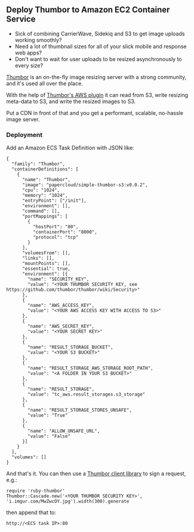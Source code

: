 ## Deploy Thumbor to Amazon EC2 Container Service

  - Sick of combining CarrierWave, Sidekiq and S3 to get image uploads working smoothly?
  - Need a lot of thumbnail sizes for all of your slick mobile and response web apps?
  - Don't want to wait for user uploads to be resized asynchronously to every size?
  
  [Thumbor](https://github.com/thumbor/thumbor) is an on-the-fly image resizing server with a strong community, and it's used all over the place.
  
  With the help of [Thumbor's AWS plugin](https://github.com/thumbor-community/aws) it can read from S3, write resizing meta-data to S3, and write the resized images to S3.
  
  Put a CDN in front of that and you get a performant, scalable, no-hassle image server.
  
### Deployment

Add an Amazon ECS Task Definition with JSON like:
  
```
{
  "family": "Thumbor",
  "containerDefinitions": [
    {
      "name": "Thumbor",
      "image": "papercloud/simple-thumbor-s3:v0.0.2",
      "cpu": "1024",
      "memory": "1024",
      "entryPoint": ["/init"],
      "environment": [],
      "command": [],
      "portMappings": [
        {
          "hostPort": "80",
          "containerPort": "8000",
          "protocol": "tcp"
        }
      ],
      "volumesFrom": [],
      "links": [],
      "mountPoints": [],
      "essential": true,
      "environment": [{
        "name": "SECURITY_KEY",
        "value": "<YOUR THUMBOR SECURITY KEY, see https://github.com/thumbor/thumbor/wiki/Security>"
      },
      {
        "name": "AWS_ACCESS_KEY",
        "value": "<YOUR AWS ACCESS KEY WITH ACCESS TO S3>"
      },
      {
        "name": "AWS_SECRET_KEY",
        "value": "<YOUR SECRET KEY>"
      },
      {
        "name": "RESULT_STORAGE_BUCKET",
        "value": "<YOUR S3 BUCKET>"
      },
      {
        "name": "RESULT_STORAGE_AWS_STORAGE_ROOT_PATH",
        "value": "<A FOLDER IN YOUR S3 BUCKET>"
      },
      {
        "name": "RESULT_STORAGE",
        "value": "tc_aws.result_storages.s3_storage"
      },
      {
        "name": "RESULT_STORAGE_STORES_UNSAFE",
        "value": "True"
      },
      {
        "name": "ALLOW_UNSAFE_URL",
        "value": "False"
      }]
    }
  ],
  "volumes": []
}
```

And that's it. You can then use a [Thumbor client library](https://github.com/thumbor/thumbor/wiki/Libraries) to sign a request, e.g.:

```
require 'ruby-thumbor'
Thumbor::Cascade.new('<YOUR THUMBOR SECURITY KEY>', 'i.imgur.com/MwZwcOY.jpg').width(300).generate
```

then append that to:

`http://<ECS task IP>:80`
